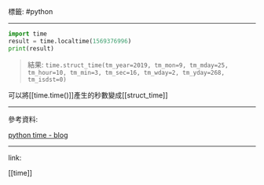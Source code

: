 標籤: #python 

---

```python
import time
result = time.localtime(1569376996)
print(result)
```

> 結果: `time.struct_time(tm_year=2019, tm_mon=9, tm_mday=25, tm_hour=10, tm_min=3, tm_sec=16, tm_wday=2, tm_yday=268, tm_isdst=0)`

可以將[[time.time()]]產生的秒數變成[[struct_time]]

---

參考資料:

[python time - blog](https://officeguide.cc/python-time-tutorial-examples/)

---

link:

[[time]]